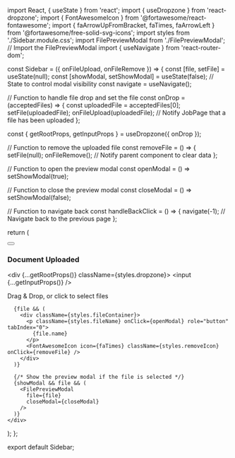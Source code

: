 import React, { useState } from 'react';
import { useDropzone } from 'react-dropzone';
import { FontAwesomeIcon } from '@fortawesome/react-fontawesome';
import { faArrowUpFromBracket, faTimes, faArrowLeft } from '@fortawesome/free-solid-svg-icons';
import styles from './Sidebar.module.css';
import FilePreviewModal from './FilePreviewModal'; // Import the FilePreviewModal
import { useNavigate } from 'react-router-dom';

const Sidebar = ({ onFileUpload, onFileRemove }) => {
  const [file, setFile] = useState(null);
  const [showModal, setShowModal] = useState(false);  // State to control modal visibility
  const navigate = useNavigate();

  // Function to handle file drop and set the file
  const onDrop = (acceptedFiles) => {
    const uploadedFile = acceptedFiles[0];
    setFile(uploadedFile);
    onFileUpload(uploadedFile); // Notify JobPage that a file has been uploaded
  };

  const { getRootProps, getInputProps } = useDropzone({ onDrop });

  // Function to remove the uploaded file
  const removeFile = () => {
    setFile(null);
    onFileRemove(); // Notify parent component to clear data
  };

  // Function to open the preview modal
  const openModal = () => setShowModal(true);

  // Function to close the preview modal
  const closeModal = () => setShowModal(false);

  // Function to navigate back
  const handleBackClick = () => {
    navigate(-1); // Navigate back to the previous page
  };

  return (
    <div className={styles.sidebar}>
      <button className={styles.backButton} onClick={handleBackClick}>
        <FontAwesomeIcon icon={faArrowLeft} />
      </button>
      <h3 className={styles.sidebarHeader}>Document Uploaded</h3>
      <div {...getRootProps()} className={styles.dropzone}>
        <input {...getInputProps()} />
        <p>Drag & Drop, or click to select files</p>
        <FontAwesomeIcon icon={faArrowUpFromBracket} className={styles.uploadIcon} />
      </div>

      {file && (
        <div className={styles.fileContainer}>
          <p className={styles.fileName} onClick={openModal} role="button" tabIndex="0">
            {file.name}
          </p>
          <FontAwesomeIcon icon={faTimes} className={styles.removeIcon} onClick={removeFile} />
        </div>
      )}

      {/* Show the preview modal if the file is selected */}
      {showModal && file && (
        <FilePreviewModal
          file={file}
          closeModal={closeModal}
        />
      )}
    </div>
  );
};

export default Sidebar;
